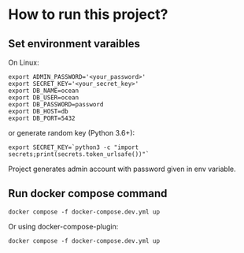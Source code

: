 # How to run this project?
## Set environment varaibles
On Linux:
```
export ADMIN_PASSWORD='<your_password>'
export SECRET_KEY='<your_secret_key>'
export DB_NAME=ocean
export DB_USER=ocean
export DB_PASSWORD=password
export DB_HOST=db
export DB_PORT=5432
```
or generate random key (Python 3.6+):

```
export SECRET_KEY=`python3 -c "import secrets;print(secrets.token_urlsafe())"`
```
Project generates admin account with password given in env variable.

## Run docker compose command
```
docker compose -f docker-compose.dev.yml up
```
Or using docker-compose-plugin:
```
docker compose -f docker-compose.dev.yml up
```